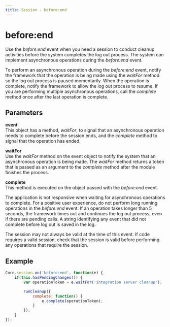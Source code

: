 ```yaml
---
title: Session - before:end
---
```


# before:end

Use the *before:end* event when you need a session to conduct cleanup activities before the system completes the log out process. The system can implement asynchronous operations during the *before:end* event.

To perform an asynchronous operation during the *before:end* event, notify the framework that the operation is being made using the *waitFor* method so the log out process is paused momentarily. When the operation is complete, notify the framework to allow the log out process to resume. If you are performing multiple asynchronous operations, call the *complete* method once after the last operation is complete.

## Parameters

**event**  
This object has a method, *waitFor*, to signal that an asynchronous operation needs to complete before the session ends, and the *complete* method to signal that the operation has ended.

**waitFor**  
Use the *waitFor* method on the event object to notify the system that an asynchronous operation is being made. The *waitFor* method returns a token that is passed as an argument to the *complete* method after the module finishes the process.

**complete**  
This method is executed on the object passed with the *before:end* event.

The application is not responsive when waiting for asynchronous operations to complete. For a positive user experience, do not perform long running operations in the *before:end* event. If an operation takes longer than 5 seconds, the framework times out and continues the log out process, even if there are pending calls. A string identifying any event that did not complete before log out is saved in the log.

The session may not always be valid at the time of this event. If code requires a valid session, check that the session is valid before performing any operations that require the session.

## Example

```javascript
Core.session.on('before:end', function(e) {
    if(this.hasPendingChanges()) {
        var operationToken = e.waitFor('integration server cleanup');

        runCleanup({
            complete: function() {
                e.complete(operationToken);
            }
        });
    }
});
```
